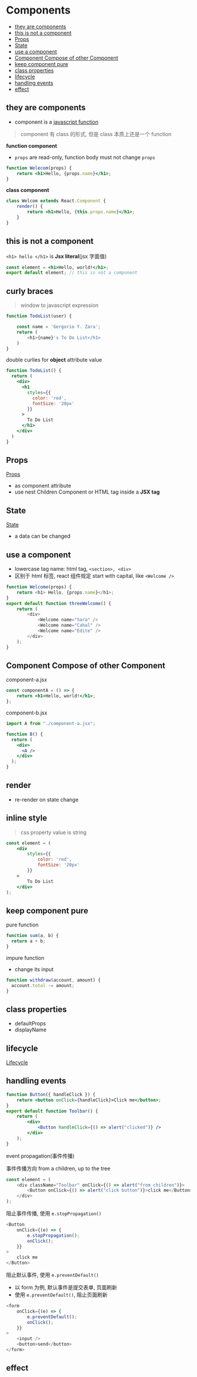 # Components

- [they are components](#they-are-components)
- [this is not a component](#this-is-not-a-component)
- [Props](#props)
- [State](#state)
- [use a component](#use-a-component)
- [Component Compose of other Component](#component-compose-of-other-component)
- [keep component pure](#keep-component-pure)
- [class properties](#class-properties)
- [lifecycle](#lifecycle)
- [handling events](#handling-events)
- [effect](#effect)

## they are components

- component is a [javascript function](javascript-function.md)

> component 有 class 的形式, 但是 class 本质上还是一个 function

**function component**

- `props` are read-only, function body must not change `props`

```jsx
function Welecom(props) {
    return <h1>Hello, {props.name}</h1>;
}
```

**class component**

```jsx
class Welcom extends React.Component {
    render() {
        return <h1>Hello, {this.props.name}</h1>;
    }
}
```

## this is not a component

`<h1> hello </h1>` is **Jsx literal**(jsx 字面值)

```jsx
const element = <h1>Hello, world!</h1>;
export default element; // this is not a component
```

## curly braces

> window to javascript expression

```js
function TodoList(user) {

    const name = 'Gergorio Y. Zara';
    return (
        <h1>{name}'s To Do List</h1>
    )
}
```

double curlies for **object** attribute value

```jsx
function TodoList() {
  return (
    <div>
      <h1
        styles={{
          color: 'red',
          fontSize: '20px'
        }}
      >
        To Do List
      </h1>
    </div>
  )
}
```

## Props

[Props](react-component-props.md)

- as component attribute
- use nest Children Component or HTML tag inside a **JSX tag**

## State

[State](react-component-state.md)

- a data can be changed

## use a component

- lowercase tag name: html tag, `<section>, <div>`
- 区别于 html 标签, react 组件规定 start with capital, like `<Welcome />`

```js
function Welcome(props) {
    return <h1> Hello, {props.name}</h1>;
}
export default function threeWelcome() {
    return (
        <div>
            <Welcome name="Sara" />
            <Welcome name="Cahal" />
            <Welcome name="Edite" />
        </div>
    );
}
```

## Component Compose of other Component

component-a.jsx

```jsx
const componentA = () => {
    return <h1>Hello, world!</h1>;
};
```

component-b.jsx

```jsx
import A from "./component-a.jsx";

function B() {
  return (
    <div>
      <A />
    </div>
  );
}
```

## render

- re-render on state change

## inline style

> css property value is string

```jsx
const element = (
    <div
        styles={{
            color: 'red',
            fontSize: '20px'
        }}
    >
        To Do List
    </div>
);
```

## keep component pure

pure function

```js
function sum(a, b) {
  return a + b;
}
```

impure function

- change its input

```js
function withdraw(account, amount) {
  account.total -= amount;
}
```

## class properties

- defaultProps
- displayName

## lifecycle

[Lifecycle](react-component-lifecycle.md)

## handling events

```jsx
function Button({ handleClick }) {
    return <button onClick={handleClick}>Click me</button>;
}
export default function Toolbar() {
    return (
        <div>
            <Button handleClick={() => alert("clicked")} />
        </div>
    );
}
```

event propagation(事件传播)

事件传播方向 from a children, up to the tree

```js
const element = (
    <div className="Toolbar" onClick={() => alert("from children")}>
        <Button onClick={() => alert("click button")}>click me</Button>
    </div>
);
```

阻止事件传播, 使用 `e.stopPropagation()`

```js
<Button
    onClick={(e) => {
        e.stopPropagation();
        onClick();
    }}
>
    click me
</Button>
```

阻止默认事件, 使用 `e.preventDefault()`

-   以 form 为例, 默认事件是提交表单, 页面刷新
-   使用 `e.preventDefault()`, 阻止页面刷新

```js
<form
    onClick={(e) => {
        e.preventDefault();
        onClick();
    }}
>
    <input />
    <button>send</button>
</form>
```

## effect
